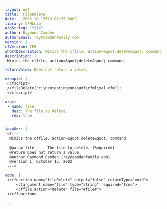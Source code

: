 ```yaml
---
layout: udf
title:  FileDelete
date:   2002-10-15T13:01:25.000Z
library: CFMLLib
argString: "file"
author: Raymond Camden
authorEmail: ray@camdenfamily.com
version: 1
cfVersion: CF6
shortDescription: Mimics the cffile, action=&quot;delete&quot; command.
description: |
 Mimics the cffile, action=&quot;delete&quot; command.

returnValue: Does not return a value.

example: |
 <cfscript>
 //fileDelete("c:\neotestingzone\udf\cfml\val.cfm");
 </cfscript>

args:
 - name: file
   desc: The file to delete.
   req: true


javaDoc: |
 <!---
  Mimics the cffile, action=&quot;delete&quot; command.
  
  @param file      The file to delete. (Required)
  @return Does not return a value. 
  @author Raymond Camden (ray@camdenfamily.com) 
  @version 1, October 15, 2002 
 --->

code: |
 <cffunction name="fileDelete" output="false" returnType="void">
     <cfargument name="file" type="string" required="true">
     <cffile action="delete" file="#file#">    
 </cffunction>

---
```


